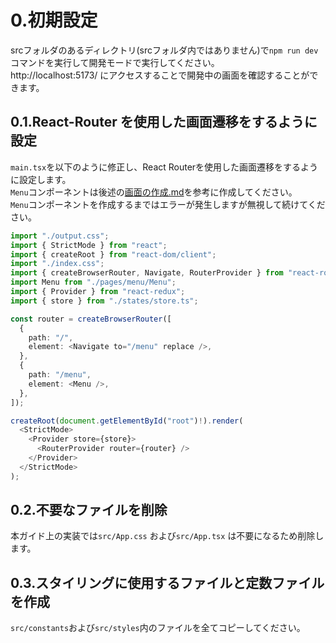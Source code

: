 # 0.初期設定

srcフォルダのあるディレクトリ(srcフォルダ内ではありません)で`npm run dev`コマンドを実行して開発モードで実行してください。  
http://localhost:5173/ にアクセスすることで開発中の画面を確認することができます。

## 0.1.React-Router を使用した画面遷移をするように設定

`main.tsx`を以下のように修正し、React Routerを使用した画面遷移をするように設定します。  
`Menu`コンポーネントは後述の[画面の作成.md](./1_画面の作成.md)を参考に作成してください。  
`Menu`コンポーネントを作成するまではエラーが発生しますが無視して続けてください。

```typescript
import "./output.css";
import { StrictMode } from "react";
import { createRoot } from "react-dom/client";
import "./index.css";
import { createBrowserRouter, Navigate, RouterProvider } from "react-router-dom";
import Menu from "./pages/menu/Menu";
import { Provider } from "react-redux";
import { store } from "./states/store.ts";

const router = createBrowserRouter([
  {
    path: "/",
    element: <Navigate to="/menu" replace />,
  },
  {
    path: "/menu",
    element: <Menu />,
  },
]);

createRoot(document.getElementById("root")!).render(
  <StrictMode>
    <Provider store={store}>
      <RouterProvider router={router} />
    </Provider>
  </StrictMode>
);
```

## 0.2.不要なファイルを削除

本ガイド上の実装では`src/App.css` および`src/App.tsx` は不要になるため削除します。

## 0.3.スタイリングに使用するファイルと定数ファイルを作成

`src/constants`および`src/styles`内のファイルを全てコピーしてください。